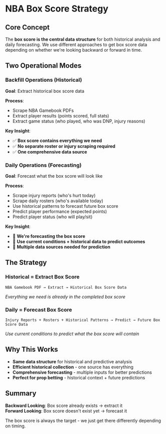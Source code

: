 # NBA Box Score Strategy

## Core Concept
The **box score is the central data structure** for both historical analysis and daily forecasting. We use different approaches to get box score data depending on whether we're looking backward or forward in time.

## Two Operational Modes

### Backfill Operations (Historical)
**Goal**: Extract historical box score data

**Process**:
- Scrape NBA Gamebook PDFs
- Extract player results (points scored, full stats)
- Extract game status (who played, who was DNP, injury reasons)

**Key Insight**: 
- ✅ **Box score contains everything we need**
- ✅ **No separate roster or injury scraping required**
- ✅ **One comprehensive data source**

### Daily Operations (Forecasting)
**Goal**: Forecast what the box score will look like

**Process**:
- Scrape injury reports (who's hurt today)
- Scrape daily rosters (who's available today)  
- Use historical patterns to forecast future box score
- Predict player performance (expected points)
- Predict player status (who will play/sit)

**Key Insight**:
- 🔮 **We're forecasting the box score**
- 🔮 **Use current conditions + historical data to predict outcomes**
- 🔮 **Multiple data sources needed for prediction**

## The Strategy

### Historical = Extract Box Score
```
NBA Gamebook PDF → Extract → Historical Box Score Data
```
*Everything we need is already in the completed box score*

### Daily = Forecast Box Score  
```
Injury Reports + Rosters + Historical Patterns → Predict → Future Box Score Data
```
*Use current conditions to predict what the box score will contain*

## Why This Works

- **Same data structure** for historical and predictive analysis
- **Efficient historical collection** - one source has everything
- **Comprehensive forecasting** - multiple inputs for better predictions
- **Perfect for prop betting** - historical context + future predictions

## Summary

**Backward Looking**: Box score already exists → extract it  
**Forward Looking**: Box score doesn't exist yet → forecast it

The box score is always the target - we just get there differently depending on timing.

